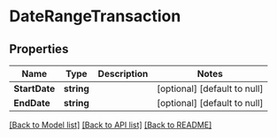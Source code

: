 # DateRangeTransaction

## Properties
Name | Type | Description | Notes
------------ | ------------- | ------------- | -------------
**StartDate** | **string** |  | [optional] [default to null]
**EndDate** | **string** |  | [optional] [default to null]

[[Back to Model list]](../README.md#documentation-for-models) [[Back to API list]](../README.md#documentation-for-api-endpoints) [[Back to README]](../README.md)



